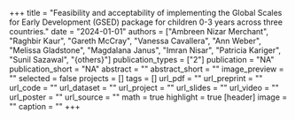 +++
title = "Feasibility and acceptability of implementing the Global Scales for Early Development (GSED) package for children 0-3 years across three countries."
date = "2024-01-01"
authors = ["Ambreen Nizar Merchant", "Raghbir Kaur", "Gareth McCray", "Vanessa Cavallera", "Ann Weber", "Melissa Gladstone", "Magdalana Janus", "Imran Nisar", "Patricia Kariger", "Sunil Sazawal", "{others}"]
publication_types = ["2"]
publication = "NA"
publication_short = "NA"
abstract = ""
abstract_short = ""
image_preview = ""
selected = false
projects = []
tags = []
url_pdf = ""
url_preprint = ""
url_code = ""
url_dataset = ""
url_project = ""
url_slides = ""
url_video = ""
url_poster = ""
url_source = ""
math = true
highlight = true
[header]
image = ""
caption = ""
+++

